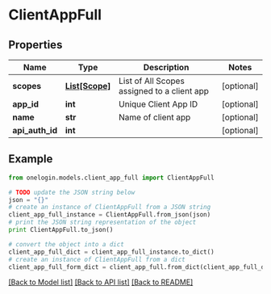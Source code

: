 # ClientAppFull


## Properties
Name | Type | Description | Notes
------------ | ------------- | ------------- | -------------
**scopes** | [**List[Scope]**](Scope.md) | List of All Scopes assigned to a client app | [optional] 
**app_id** | **int** | Unique Client App ID | [optional] 
**name** | **str** | Name of client app | [optional] 
**api_auth_id** | **int** |  | [optional] 

## Example

```python
from onelogin.models.client_app_full import ClientAppFull

# TODO update the JSON string below
json = "{}"
# create an instance of ClientAppFull from a JSON string
client_app_full_instance = ClientAppFull.from_json(json)
# print the JSON string representation of the object
print ClientAppFull.to_json()

# convert the object into a dict
client_app_full_dict = client_app_full_instance.to_dict()
# create an instance of ClientAppFull from a dict
client_app_full_form_dict = client_app_full.from_dict(client_app_full_dict)
```
[[Back to Model list]](../README.md#documentation-for-models) [[Back to API list]](../README.md#documentation-for-api-endpoints) [[Back to README]](../README.md)


